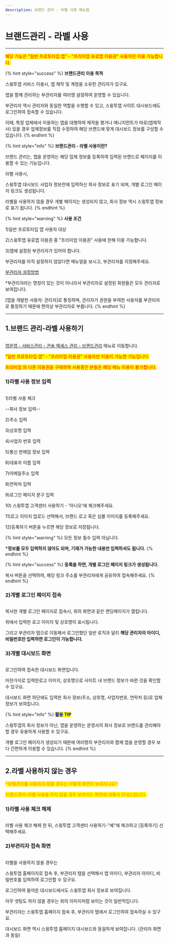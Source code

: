 ```yaml
---
description: 브랜드 관리 - 라벨 사용 매뉴얼
---
```


# 브랜드관리 - 라벨 사용

***

<mark style="color:red;">해당 기능은 "일반 프로토타입 앱" - "프리미엄 유료앱 이용권" 사용자만 이용 가능합니다.</mark>&#x20;

{% hint style="success" %}
**브랜드관리 이용 목적**

스윙투앱 서비스 이용시, 앱 제작 및 계정을 소유한 관리자가 있구요.

앱을 함께 관리하는 부관리자를 여러명 설정하여 운영할 수 있습니다.

부관리자 역시 관리자와 동일한 역할을 수행할 수 있고, 스윙투앱 사이트 대시보드에도 로그인하여 접속할 수 있습니다.&#x20;

이때, 특정 업체에서 이용하는 앱을 대행하여 제작을 했거나 매니지먼트가 따로(앱제작사) 있을 경우 업체정보를 직접 수정하여 해당 브랜드에 맞게 대시보드 정보를 구성할 수 있습니다.&#x20;
{% endhint %}

{% hint style="info" %}
**브랜드관리 - 라벨 사용이란?**

브랜드 관리는, 앱을 운영하는 해당 업체 정보를 등록하여 입력된 브랜드로 페이지를 이용할 수 있는 기능입니다.

라벨 사용시,&#x20;

스윙투앱 대시보드 사업자 정보란에 입력하신 회사 정보로 표기 되며, 개별 로그인 페이지 링크도 생성됩니다.&#x20;

라벨을 사용하지 않을 경우 개별 페이지는 생성되지 않고, 회사 정보 역시 스윙투앱 정보로 표기 됩니다.
{% endhint %}

{% hint style="warning" %}
**사용 조건**

1\)일반 프로토타입 앱 사용자 대상

2\)스윙투앱 유료앱 이용권 중 "프리미엄 이용권" 사용에 한해 이용 가능합니다.

3\)앱에 설정된 부관리자가 있어야 합니다.&#x20;

부관리자를 아직 설정하지 않았다면 매뉴얼을 보시고, 부관리자를 지정해주세요.&#x20;

[부관리자 설정방법](https://documentation.swing2app.co.kr/manual/appmanage/pushmember/associate-administrator)

\*부관리자라는 명칭이 있는 것이 아니라서 부관리자로 설정된 회원들은 모두 관리자로 보여집니다.

\[앱을 개발한 사용자: 관리자]로 통칭하며, 관리자가 권한을 부여한 사용자를 부관리자로 통칭하기 때문에 편의상 부관리자로 부릅니다.
{% endhint %}

***



## 1.브랜드 관리-라벨 사용하기

<figure><img src="../../../.gitbook/assets/브랜드관리7.png" alt=""><figcaption></figcaption></figure>

[앱운영 - 서비스관리 - 콘솔 액세스 관리 - 브랜드관리](https://www.swing2app.co.kr/view/brand\_setting\_view) 메뉴로 이동합니다.

<mark style="color:red;">"일반 프로토타입 앱" - "프리미엄 이용권" 사용자만 이용이 가능한 기능입니다.</mark>&#x20;

<mark style="color:red;">프리미엄 외 다른 이용권을 구매하여 사용중인 분들은 해당 메뉴 이용이 불가합니다.</mark>



### 1)라벨 사용 정보 입력

<figure><img src="../../../.gitbook/assets/브랜드관리1.png" alt=""><figcaption></figcaption></figure>

1\)라벨 사용 체크&#x20;

\--회사 정보 입력--

2\)주소 입력

3\)상호명 입력

4\)사업자 번호 입력

5\)통신 판매업 정보 입력

6\)대표자 이름 입력

7\)이메일주소 입력

8\)연락처 입력

9\)로그인 페이지 문구 입력

10\) 스윙투앱 고객센터 사용하기 - '아니오'에 체크해주세요.&#x20;

11\)로고 이미지 업로드 선택해서, 브랜드 로고 혹은 심볼 이미지를 등록해주세요.

12\)등록하기 버튼을 누르면 해당 정보로 저장됩니다.

{% hint style="warning" %}
모든 정보 필수 입력 아닙니다.&#x20;

**\*정보를 모두 입력하지 않아도 되며, 기재가 가능한 내용만 입력하셔도 됩니다.**&#x20;
{% endhint %}

{% hint style="success" %}
**등록을 하면, 개별 로그인 페이지 링크가 생성됩니다.**&#x20;

복사 버튼을 선택하여, 해당 링크 주소를 부관리자에게 공유하여 접속해주세요.&#x20;
{% endhint %}



### 2)개별 로그인 페이지 접속&#x20;

<figure><img src="../../../.gitbook/assets/브랜드관리2.png" alt=""><figcaption></figcaption></figure>

복사한 개별 로그인 페이지로 접속시, 위의 화면과 같은 랜딩페이지가 열립니다.

위에서 입력한 로고 이미지 및 상호명이 표시됩니다.&#x20;

그리고 부관리자 탭으로 이동해서 로그인했던 일반 로직과 달리 **해당 관리자의 아이디, 비밀번호만 입력하면 로그인이 가능합니다.**&#x20;



### 3)개별 대시보드 화면

<figure><img src="../../../.gitbook/assets/브랜드관리3.png" alt=""><figcaption></figcaption></figure>

로그인하여 접속한 대시보드 화면입니다.

마찬가지로 입력한로고 이미지, 상호명으로 사이트 내 브랜드 정보가 바뀐 것을 확인할 수 있구요.

대시보드 화면 하단에도 입력한 회사 정보(주소, 상호명, 사업자번호, 연락처 등)로 업체 정보가 보여집니다.

{% hint style="info" %}
<mark style="color:blue;">**활용 TIP**</mark>

스윙투앱의 회사 정보가 아닌, 앱을 운영하는 운영사의 회사 정보로 브랜드를 관리해야 할 경우 유용하게 사용할 수 있구요.

개별 로그인 페이지가 생성되기 때문에 여러명의 부관리자와 함께 앱을 운영할 경우 보다 간편하게 이용할 수 있습니다.&#x20;
{% endhint %}



***



## 2.라벨 사용하지 않는 경우



<mark style="color:orange;">**\*라벨관리를 사용하지 않을 경우는 어떻게 화면이 보여지나요?**</mark>

<mark style="color:orange;">**브랜드관리-라벨 사용을 하지 않을 경우 보여지는 화면에 대해서 안내드립니다.**</mark>&#x20;



### **1)라벨 사용 체크 해제**

<figure><img src="../../../.gitbook/assets/브랜드관리5.png" alt=""><figcaption></figcaption></figure>

라벨 사용 체크 해제 한 뒤, 스윙투앱 고객센터 사용하기-"예"에 체크하고 \[등록하기] 선택해주세요.



### 2)부관리자 접속 화면

<figure><img src="../../../.gitbook/assets/브랜드관리6.png" alt=""><figcaption></figcaption></figure>

라벨을 사용하지 않을 경우는&#x20;

스윙투앱 홈페이지로 접속 후, 부관리자 탭을 선택해서 앱 아이디, 부관리자 아이디, 비밀번호를 입력하여 로그인할 수 있구요.

로그인하여 들어온 대시보드에서도 스윙투앱 회사 정보로 보여집니다.&#x20;



아무 셋팅도 하지 않을 경우는 위의 이미지처럼 보이는 것이 일반적입니다.&#x20;

부관리자는 스윙투앱 홈페이지 접속 후, 부관리자 탭에서 로그인하여 접속하실 수 있구요.

대시보드 화면 역시 스윙투앱 홈페이지 대시보드와 동일하게 보여집니다. (관리자 화면과 동일)

